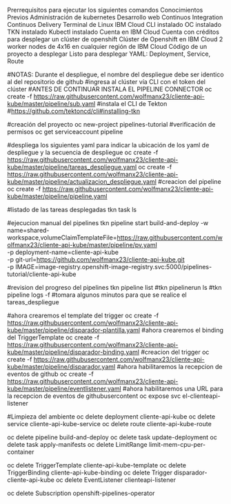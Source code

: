 Prerrequisitos para ejecutar los siguientes comandos
Conocimientos Previos
	Administración de kubernetes
	Desarrollo web
	Continuos Integration
	Continuos Delivery
Terminal de Linux
	IBM Cloud CLI instalado
	OC instalado
	TKN instalado
	Kubectl instalado
Cuenta en IBM Cloud
	Cuenta con créditos para desplegar un clúster de openshift
Clúster de Openshift en IBM Cloud
	2 worker nodes de 4x16 en cualquier región de IBM Cloud
Código de un proyecto a desplegar
	Listo para desplegar
	YAML: Deployment, Service, Route



#NOTAS: Durante el despliegue, el nombre del despliegue debe ser identico al del repositorio de github
#ingresa al clúster vía CLI con el token del clúster
#ANTES DE CONTINUAR INSTALA EL PIPELINE CONNECTOR
oc create -f https://raw.githubusercontent.com/wolfmanx23/cliente-api-kube/master/pipeline/sub.yaml
#instala el CLI de Tekton
#https://github.com/tektoncd/cli#installing-tkn

#creación del proyecto
oc new-project pipelines-tutorial
#verificación de permisos
oc get serviceaccount pipeline


#despliega los siguientes yaml para indicar la ubicación de los yaml de despliegue y la secuencia de despliegue
oc create -f https://raw.githubusercontent.com/wolfmanx23/cliente-api-kube/master/pipeline/tareas_despliegue.yaml
oc create -f https://raw.githubusercontent.com/wolfmanx23/cliente-api-kube/master/pipeline/actualizacion_despliegue.yaml
#creacion del pipeline
oc create -f https://raw.githubusercontent.com/wolfmanx23/cliente-api-kube/master/pipeline/pipeline.yaml

#listado de las tareas desplegadas
tkn task ls


#ejecucion manual del pipelines
tkn pipeline start build-and-deploy -w \
name=shared-workspace,volumeClaimTemplateFile=https://raw.githubusercontent.com/wolfmanx23/cliente-api-kube/master/pipeline/pv.yaml \
-p deployment-name=cliente-api-kube \
-p git-url=https://github.com/wolfmanx23/cliente-api-kube.git \
-p IMAGE=image-registry.openshift-image-registry.svc:5000/pipelines-tutorial/cliente-api-kube

#revision del progreso del pipelines
tkn pipeline list
#tkn pipelinerun ls
#tkn pipeline logs -f
#tomara algunos minutos para que se realice el tareas_despliegue

#ahora crearemos el template del trigger
oc create -f https://raw.githubusercontent.com/wolfmanx23/cliente-api-kube/master/pipeline/disparador-plantilla.yaml
#ahora crearemos el binding del TriggerTemplate
oc create -f https://raw.githubusercontent.com/wolfmanx23/cliente-api-kube/master/pipeline/disparador-binding.yaml
#creacion del trigger
oc create -f https://raw.githubusercontent.com/wolfmanx23/cliente-api-kube/master/pipeline/disparador.yaml
#ahora habilitaremos la recepcion de eventos de github
oc create -f https://raw.githubusercontent.com/wolfmanx23/cliente-api-kube/master/pipeline/eventlistener.yaml
#ahora habilitaremos una URL para la recepcion de eventos de githubusercontent
oc expose svc el-clienteapi-listener

#Limpieza del ambiente
oc delete deployment cliente-api-kube
oc delete service cliente-api-kube-service
oc delete route cliente-api-kube-route

oc delete pipeline build-and-deploy
oc delete task update-deployment
oc delete task apply-manifests
oc delete LimitRange limit-mem-cpu-per-container

oc delete TriggerTemplate cliente-api-kube-template
oc delete TriggerBinding cliente-api-kube-binding
oc delete Trigger disparador-cliente-api-kube
oc delete EventListener clienteapi-listener


oc delete Subscription openshift-pipelines-operator
